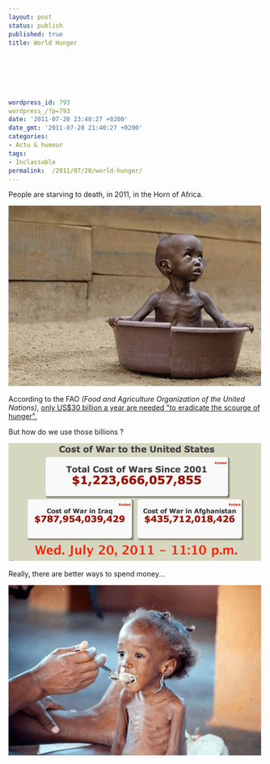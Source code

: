 ```yaml
---
layout: post
status: publish
published: true
title: World Hunger

  
  



wordpress_id: 793
wordpress_/?p=793
date: '2011-07-20 23:40:27 +0200'
date_gmt: '2011-07-20 21:40:27 +0200'
categories:
- Actu & humeur
tags:
- Inclassable
permalink:  /2011/07/20/world-hunger/
---
```

<p>People are starving to death, in 2011, in the Horn of Africa.</p>
<p><a href="/public/posts/2011-07-20-world-hunger/somalie2.png"><img src="/public/posts/2011-07-20-world-hunger/somalie2.png" alt="Starving child in Somalia (2011)" title="World Hunger - Somalia" width="500" height="357" class="size-full wp-image-795" /></a></p>
<p>According to the FAO <i>(Food and Agriculture Organization of the United Nations)</i>, <a href="http://www.fao.org/Newsroom/en/news/2008/1000853/index.html">only US$30 billion a year are needed "to eradicate the scourge of hunger".</a></p>
<p>But how do we use those billions ?</p>
<p><a href="/public/posts/2011-07-20-world-hunger/costofwar.png"><img src="/public/posts/2011-07-20-world-hunger/costofwar.png" alt="Cost of the Wars in Iraq and Afghanistan since 2001 for the USA" title="Cost of War (2011)" width="500" height="233" class="size-full wp-image-797" /></a></p>
<p>Really, there are better ways to spend money...</p>
<p><a href="/public/posts/2011-07-20-world-hunger/somalie1.png"><img src="/public/posts/2011-07-20-world-hunger/somalie1.png" alt="Starving child in Somalia" title="World Hunger - Somalia" width="500" height="337" class="size-full wp-image-794" /></a></p>
